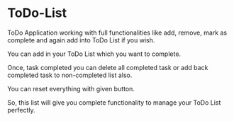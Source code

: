 # ToDo-List
ToDo Application working with full functionalities like add, remove, mark as complete and again add into ToDo List if you wish.

You can add in your ToDo List which you want to complete.

Once, task completed you can delete all completed task or add back completed task to non-completed list also.

You can reset everything with given button.

So, this list will give you complete functionality to manage your ToDo List perfectly.
